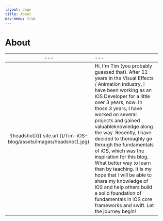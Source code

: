 ```yaml
---
layout: page
title: About
nav-menu: true
---
```


  # About

| --- | --- |
| :---:         |     :---      |
| ![headshot]({{ site.url }}/Tim-iOS-blog/assets/images/headshot1.jpg) | Hi, I'm Tim (you probably guessed that). After 11 years in the Visual Effects / Animation industry, I have been working as an iOS Developer for a little over 3 years, now. In those 3 years, I have worked on several projects and gained valuableknowledge along the way. Recently, I have decided to thoroughly go through the fundamentals of iOS, which was the inspiration for this blog. What better way to learn than by teaching. It is my hope that I will be able to share my knowledge of iOS and help others build a solid foundation of fundamentals in iOS core frameworks and swift. Let the journey begin! |

